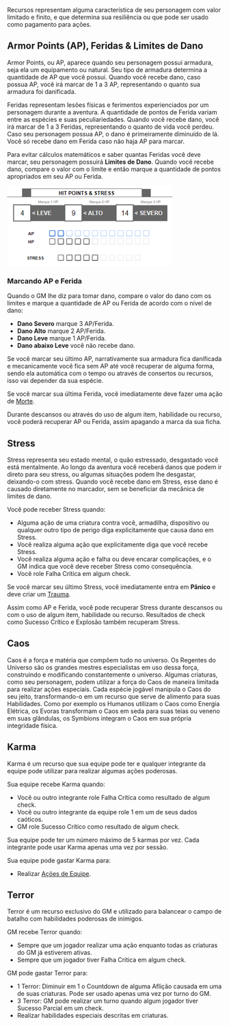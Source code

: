 Recursos representam alguma característica de seu personagem com valor limitado e finito, e que determina sua resiliência ou que pode ser usado como pagamento para ações.

## Armor Points (AP), Feridas & Limites de Dano
Armor Points, ou AP, aparece quando seu personagem possui armadura, seja ela um equipamento ou natural. Seu tipo de armadura determina a quantidade de AP que você possui. Quando você recebe dano, caso possua AP, você irá marcar de 1 a 3 AP, representando o quanto sua armadura foi danificada.

Feridas representam lesões físicas e ferimentos experienciados por um personagem durante a aventura. A quantidade de pontos de Ferida variam entre as espécies e suas peculiariedades. Quando você recebe dano, você irá marcar de 1 a 3 Feridas, representando o quanto de vida você perdeu. Caso seu personagem possua AP, o dano é primeiramente diminuído de lá. Você só recebe dano em Ferida caso não haja AP para marcar.

Para evitar cálculos matemáticos e saber quantas Feridas você deve marcar, seu personagem possuirá **Limites de Dano**. Quando você recebe dano, compare o valor com o limite e então marque a quantidade de pontos apropriados em seu AP ou Ferida.

![](../../0_assets/images/wound_stress_damage.png)

### Marcando AP e Ferida
Quando o GM lhe diz para tomar dano, compare o valor do dano com os limites e marque a quantidade de AP ou Ferida de acordo com o nível de dano:

- **Dano Severo** marque 3 AP/Ferida.
- **Dano Alto** marque 2 AP/Ferida.
- **Dano Leve** marque 1 AP/Ferida.
- **Dano abaixo Leve** você não recebe dano.

Se você marcar seu último AP, narrativamente sua armadura fica danificada e mecanicamente você fica sem AP até você recuperar de alguma forma, sendo ela automática com o tempo ou através de consertos ou recursos, isso vai depender da sua espécie.

Se você marcar sua última Ferida, você imediatamente deve fazer uma ação de [Morte](#morte).

Durante descansos ou através do uso de algum item, habilidade ou recurso, você poderá recuperar AP ou Ferida, assim apagando a marca da sua ficha.

## Stress

Stress representa seu estado mental, o quão estressado, desgastado você está mentalmente. Ao longo da aventura você receberá danos que podem ir direto para seu stress, ou algumas situações podem lhe desgastar, deixando-o com stress. Quando você recebe dano em Stress, esse dano é causado diretamente no marcador, sem se beneficiar da mecânica de limites de dano.

Você pode receber Stress quando:
- Alguma ação de uma criatura contra você, armadilha, dispositivo ou qualquer outro tipo de perigo diga explicitamente que causa dano em Stress.
- Você realiza alguma ação que explicitamente diga que você recebe Stress.
- Você realiza alguma ação e falha ou deve encarar complicações, e o GM indica que você deve receber Stress como consequência.
- Você role Falha Crítica em algum check.

Se você marcar seu último Stress, você imediatamente entra em **Pânico** e deve criar um [Trauma](#trauma).

Assim como AP e Ferida, você pode recuperar Stress durante descansos ou com o uso de algum item, habilidade ou recurso. Resultados de check como Sucesso Crítico e Explosão também recuperam Stress.

## Caos

Caos é a força e matéria que compõem tudo no universo. Os Regentes do Universo são os grandes mestres especialistas em uso dessa força, construindo e modificando constantemente o universo. Algumas criaturas, como seu personagem, podem utilizar a força do Caos de maneira limitada para realizar ações especiais. Cada espécie jogável manipula o Caos do seu jeito, transformando-o em um recurso que serve de alimento para suas Habilidades. Como por exemplo os Humanos utilizam o Caos como Energia Elétrica, os Evoras transformam o Caos em seda para suas teias ou veneno em suas glândulas, os Symbions integram o Caos em sua própria integridade física.

## Karma

Karma é um recurso que sua equipe pode ter e qualquer integrante da equipe pode utilizar para realizar algumas ações poderosas.

Sua equipe recebe Karma quando:
- Você ou outro integrante role Falha Crítica como resultado de algum check.
- Você ou outro integrante da equipe role 1 em um de seus dados caóticos.
- GM role Sucesso Crítico como resultado de algum check.

Sua equipe pode ter um número máximo de 5 karmas por vez. Cada integrante pode usar Karma apenas uma vez por sessão.

Sua equipe pode gastar Karma para:
- Realizar [Ações de Equipe](./actions.md#ações-de-equipe).

## Terror

Terror é um recurso exclusivo do GM e utilizado para balancear o campo de batalho com habilidades poderosas de inimigos.

GM recebe Terror quando:
- Sempre que um jogador realizar uma ação enquanto todas as criaturas do GM já estiverem ativas.
- Sempre que um jogador tiver Falha Crítica em algum check.

GM pode gastar Terror para:
- 1 Terror: Diminuir em 1 o Countdown de alguma Aflição causada em uma de suas criaturas. Pode ser usado apenas uma vez por turno do GM.
- 3 Terror: GM pode realizar um turno quando algum jogador tiver Sucesso Parcial em um check.
- Realizar habilidades especiais descritas em criaturas.